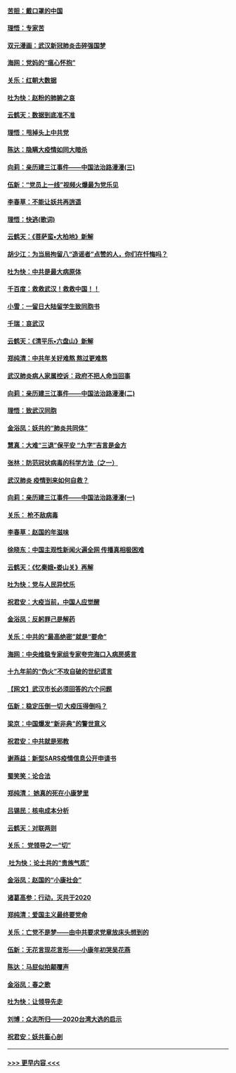 #### [苦胆：戴口罩的中国](../pages/nsc993/n11845576.md?t=02051455) 
#### [理悟：专家苦](../pages/nsc993/n11845564.md?t=02051455) 
#### [双元漫画：武汉新冠肺炎击碎强国梦](../pages/nsc993/n11843320.md?t=02051455) 
#### [海网：党妈的“瘟心怀抱”](../pages/nsc993/n11840740.md?t=02051455) 
#### [关乐：红朝大数据](../pages/nsc993/n11840675.md?t=02051455) 
#### [吐为快：赵粉的肺腑之哀](../pages/nsc993/n11840618.md?t=02051455) 
#### [云鹤天：数据到底准不准](../pages/nsc993/n11840325.md?t=02051455) 
#### [理悟：甩掉头上中共党](../pages/nsc993/n11838826.md?t=02051455) 
#### [陈达：隐瞒大疫情如同大暗杀](../pages/nsc993/n11838771.md?t=02051455) 
#### [向莉：亲历建三江事件——中国法治路漫漫(三)](../pages/nsc993/n11831825.md?t=02051455) 
#### [伍新：“党员上一线”视频火爆最为党乐见](../pages/nsc993/n11838200.md?t=02051455) 
#### [李春草：不能让妖共再逍遥](../pages/nsc993/n11838102.md?t=02051455) 
#### [理悟：快逃(歌词)](../pages/nsc993/n11838083.md?t=02051455) 
#### [云鹤天：《菩萨蛮▪大柏地》新解](../pages/nsc993/n11838059.md?t=02051455) 
#### [胡少江：为当局拘留八“造谣者”点赞的人，你们在忏悔吗？](../pages/nsc993/n11836801.md?t=02051455) 
#### [吐为快：中共是最大病原体](../pages/nsc993/n11836748.md?t=02051455) 
#### [千百度：救救武汉！救救中国！！](../pages/nsc993/n11836145.md?t=02051455) 
#### [小雪：一留日大陆留学生致同胞书](../pages/nsc993/n11834624.md?t=02051455) 
#### [千瑞：哀武汉](../pages/nsc993/n11833647.md?t=02051455) 
#### [云鹤天：《清平乐▪六盘山》新解](../pages/nsc993/n11833611.md?t=02051455) 
#### [郑纯清：中共年关好难熬 熬过更难熬](../pages/nsc993/n11833489.md?t=02051455) 
#### [武汉肺炎病人家属控诉：政府不把人命当回事](../pages/nsc993/n11833205.md?t=02051455) 
#### [向莉：亲历建三江事件——中国法治路漫漫(二)](../pages/nsc993/n11829102.md?t=02051455) 
#### [理悟：致武汉同胞](../pages/nsc993/n11831522.md?t=02051455) 
#### [金浴凤：妖共的“肺炎共同体”](../pages/nsc993/n11829448.md?t=02051455) 
#### [慧真：大难“三退”保平安 “九字”吉言是金方](../pages/nsc993/n11829501.md?t=02051455) 
#### [张林：防范冠状病毒的科学方法（之一）](../pages/nsc993/n11828618.md?t=02051455) 
#### [武汉肺炎 疫情到来如何自救？](../pages/nsc993/n11827632.md?t=02051455) 
#### [向莉：亲历建三江事件——中国法治路漫漫(一)](../pages/nsc993/n11827190.md?t=02051455) 
#### [关乐： 枪不敌病毒](../pages/nsc993/n11826746.md?t=02051455) 
#### [李春草：赵国的年滋味](../pages/nsc993/n11826321.md?t=02051455) 
#### [徐晓东：中国主观性新闻火遍全网 传播真相极困难](../pages/nsc993/n11826508.md?t=02051455) 
#### [云鹤天：《忆秦娥▪娄山关》再解](../pages/nsc993/n11824682.md?t=02051455) 
#### [吐为快：党与人民异忧乐](../pages/nsc993/n11824660.md?t=02051455) 
#### [祝君安：大疫当前，中国人应觉醒](../pages/nsc993/n11821946.md?t=02051455) 
#### [金浴凤：反躬罪己是解药](../pages/nsc993/n11820280.md?t=02051455) 
#### [关乐：中共的“最高绝密”就是“要命”](../pages/nsc993/n11816946.md?t=02051455) 
#### [海网：中央维稳专家组专家夸完海口入病房感言](../pages/nsc993/n11815138.md?t=02051455) 
#### [十九年前的“伪火”不攻自破的世纪谎言](../pages/nsc993/n11813238.md?t=02051455) 
#### [【网文】武汉市长必须回答的六个问题](../pages/nsc993/n11813848.md?t=02051455) 
#### [伍新：稳定压倒一切 大疫压得倒吗？](../pages/nsc993/n11812634.md?t=02051455) 
#### [梁京：中国爆发“新非典”的警世意义](../pages/nsc993/n11812554.md?t=02051455) 
#### [祝君安：中共就是邪教](../pages/nsc993/n11812431.md?t=02051455) 
#### [谢燕益：新型SARS疫情信息公开申请书](../pages/nsc993/n11808840.md?t=02051455) 
#### [蜀笑笑：论合法](../pages/nsc993/n11808064.md?t=02051455) 
#### [郑纯清： 她真的死在小康梦里](../pages/nsc993/n11806623.md?t=02051455) 
#### [吕锡民：核电成本分析](../pages/nsc993/n11806284.md?t=02051455) 
#### [云鹤天：对联两则](../pages/nsc993/n11805957.md?t=02051455) 
#### [关乐： 党领导之一“切”](../pages/nsc993/n11804505.md?t=02051455) 
#### [ 吐为快：论土共的“贵族气质”](../pages/nsc993/n11804490.md?t=02051455) 
#### [金浴凤：赵国的“小康社会”](../pages/nsc993/n11804452.md?t=02051455) 
#### [诸葛高参：行动，灭共于2020](../pages/nsc993/n11804120.md?t=02051455) 
#### [郑纯清：爱国主义最终要党命](../pages/nsc993/n11802197.md?t=02051455) 
#### [关乐：亡党不是梦——由中共要求党章放床头想到的](../pages/nsc993/n11802156.md?t=02051455) 
#### [伍新：无花言现花言形——小康年初哭吴花燕](../pages/nsc993/n11800044.md?t=02051455) 
#### [陈达：马屁似拍颠覆声](../pages/nsc993/n11800010.md?t=02051455) 
#### [金浴凤：春之歌](../pages/nsc993/n11797687.md?t=02051455) 
#### [吐为快：让领导先走](../pages/nsc993/n11797512.md?t=02051455) 
#### [刘博：众志所归——2020台湾大选的启示](../pages/nsc993/n11796878.md?t=02051455) 
#### [祝君安：妖共畜心剖](../pages/nsc993/n11794273.md?t=02051455) 

----
#### [ >>> 更早内容 <<< ](../indexes/nsc993-earlier.md)

